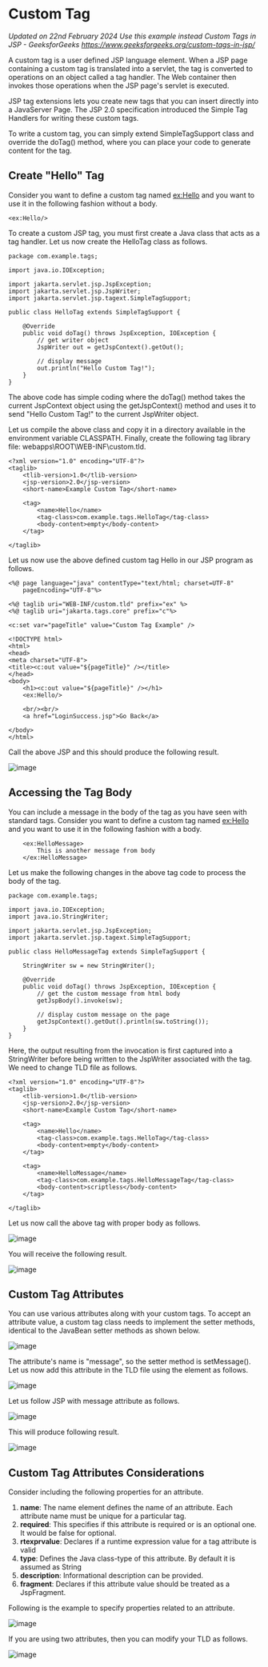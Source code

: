 # Custom Tag

_Updated on 22nd February 2024
Use this example instead Custom Tags in JSP - GeeksforGeeks
https://www.geeksforgeeks.org/custom-tags-in-jsp/_

A custom tag is a user defined JSP language element. When a JSP page containing a custom tag is translated into a servlet, the tag is converted to operations on an object called a tag handler. The Web container then invokes those operations when the JSP page's servlet is executed.

JSP tag extensions lets you create new tags that you can insert directly into a JavaServer Page. The JSP 2.0 specification introduced the Simple Tag Handlers for writing these custom tags.

To write a custom tag, you can simply extend SimpleTagSupport class and override the doTag() method, where you can place your code to generate content for the tag.

## Create "Hello" Tag

Consider you want to define a custom tag named <ex:Hello> and you want to use it in the following fashion without a body.

```
<ex:Hello/>
```

To create a custom JSP tag, you must first create a Java class that acts as a tag handler. Let us now create the HelloTag class as follows.

```
package com.example.tags;

import java.io.IOException;

import jakarta.servlet.jsp.JspException;
import jakarta.servlet.jsp.JspWriter;
import jakarta.servlet.jsp.tagext.SimpleTagSupport;

public class HelloTag extends SimpleTagSupport {

	@Override
	public void doTag() throws JspException, IOException {
		// get writer object
		JspWriter out = getJspContext().getOut();

		// display message
		out.println("Hello Custom Tag!");
	}
}
```

The above code has simple coding where the doTag() method takes the current JspContext object using the getJspContext() method and uses it to send "Hello Custom Tag!" to the current JspWriter object.

Let us compile the above class and copy it in a directory available in the environment variable CLASSPATH. Finally, create the following tag library file: <Tomcat-Installation-Directory>webapps\ROOT\WEB-INF\custom.tld.

```
<?xml version="1.0" encoding="UTF-8"?>
<taglib>
	<tlib-version>1.0</tlib-version>
	<jsp-version>2.0</jsp-version>
	<short-name>Example Custom Tag</short-name>

	<tag>
		<name>Hello</name>
		<tag-class>com.example.tags.HelloTag</tag-class>
		<body-content>empty</body-content>
	</tag>
	
</taglib>
```

Let us now use the above defined custom tag Hello in our JSP program as follows.

```
<%@ page language="java" contentType="text/html; charset=UTF-8"
    pageEncoding="UTF-8"%>

<%@ taglib uri="WEB-INF/custom.tld" prefix="ex" %>
<%@ taglib uri="jakarta.tags.core" prefix="c"%>

<c:set var="pageTitle" value="Custom Tag Example" />

<!DOCTYPE html>
<html>
<head>
<meta charset="UTF-8">
<title><c:out value="${pageTitle}" /></title>
</head>
<body>
	<h1><c:out value="${pageTitle}" /></h1>
	<ex:Hello/>
	
	<br/><br/>
	<a href="LoginSuccess.jsp">Go Back</a>
	
</body>
</html>
```

Call the above JSP and this should produce the following result.

![image](https://github.com/user-attachments/assets/918390fc-2b73-4fb9-a285-61a74f5a612a)

## Accessing the Tag Body

You can include a message in the body of the tag as you have seen with standard tags. Consider you want to define a custom tag named <ex:Hello> and you want to use it in the following fashion with a body.

```
	<ex:HelloMessage>
		This is another message from body
	</ex:HelloMessage>
```

Let us make the following changes in the above tag code to process the body of the tag.

```
package com.example.tags;

import java.io.IOException;
import java.io.StringWriter;

import jakarta.servlet.jsp.JspException;
import jakarta.servlet.jsp.tagext.SimpleTagSupport;

public class HelloMessageTag extends SimpleTagSupport {

	StringWriter sw = new StringWriter();

	@Override
	public void doTag() throws JspException, IOException {
		// get the custom message from html body
		getJspBody().invoke(sw);

		// display custom message on the page
		getJspContext().getOut().println(sw.toString());
	}
}
```

Here, the output resulting from the invocation is first captured into a StringWriter before being written to the JspWriter associated with the tag. We need to change TLD file as follows.

```
<?xml version="1.0" encoding="UTF-8"?>
<taglib>
	<tlib-version>1.0</tlib-version>
	<jsp-version>2.0</jsp-version>
	<short-name>Example Custom Tag</short-name>

	<tag>
		<name>Hello</name>
		<tag-class>com.example.tags.HelloTag</tag-class>
		<body-content>empty</body-content>
	</tag>

	<tag>
		<name>HelloMessage</name>
		<tag-class>com.example.tags.HelloMessageTag</tag-class>
		<body-content>scriptless</body-content>
	</tag>

</taglib>
```

Let us now call the above tag with proper body as follows.

![image](https://github.com/user-attachments/assets/80c72939-9bfc-4bab-b568-7114fce80127)

You will receive the following result.

![image](https://github.com/user-attachments/assets/91efb377-61c0-4d2d-8368-c86ffb5d5358)

## Custom Tag Attributes

You can use various attributes along with your custom tags. To accept an attribute value, a custom tag class needs to implement the setter methods, identical to the JavaBean setter methods as shown below.

![image](https://github.com/user-attachments/assets/b2b7e4c8-b8b2-4473-9030-1839acac061b)

The attribute's name is "message", so the setter method is setMessage(). Let us now add this attribute in the TLD file using the <attribute> element as follows.

![image](https://github.com/user-attachments/assets/6184c3a6-8bab-441d-9657-f5ffbd8e155e)

Let us follow JSP with message attribute as follows.

![image](https://github.com/user-attachments/assets/c7ea4428-9465-40d2-a7ef-85b0aae0ab9a)

This will produce following result.

![image](https://github.com/user-attachments/assets/472c5b06-4b07-4c77-bd26-7d0dac55659b)

## Custom Tag Attributes Considerations

Consider including the following properties for an attribute.

1. **name**: The name element defines the name of an attribute. Each attribute name must be unique for a particular tag.
2. **required**: This specifies if this attribute is required or is an optional one. It would be false for optional.
3. **rtexprvalue**: Declares if a runtime expression value for a tag attribute is valid
4. **type**: Defines the Java class-type of this attribute. By default it is assumed as String
5. **description**: Informational description can be provided.
6. **fragment**: Declares if this attribute value should be treated as a JspFragment.

Following is the example to specify properties related to an attribute.

![image](https://github.com/user-attachments/assets/c4e68109-ec03-4d27-b23f-5870b1a6d35e)

If you are using two attributes, then you can modify your TLD as follows.

![image](https://github.com/user-attachments/assets/233802e4-3178-41e8-998f-329df5b0d42a)
